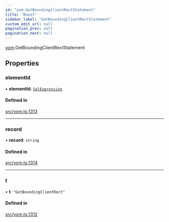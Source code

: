 ```yaml
---
id: "yom.GetBoundingClientRectStatement"
title: "Boost"
sidebar_label: "GetBoundingClientRectStatement"
custom_edit_url: null
pagination_prev: null
pagination_next: null
---
```


[yom](../namespaces/yom.md).GetBoundingClientRectStatement

## Properties

### elementId

• **elementId**: [`SqlExpression`](../namespaces/yom.md#sqlexpression)

#### Defined in

[src/yom.ts:1313](https://github.com/yolmio/boost/blob/5cada48/src/yom.ts#L1313)

___

### record

• **record**: `string`

#### Defined in

[src/yom.ts:1314](https://github.com/yolmio/boost/blob/5cada48/src/yom.ts#L1314)

___

### t

• **t**: ``"GetBoundingClientRect"``

#### Defined in

[src/yom.ts:1312](https://github.com/yolmio/boost/blob/5cada48/src/yom.ts#L1312)
